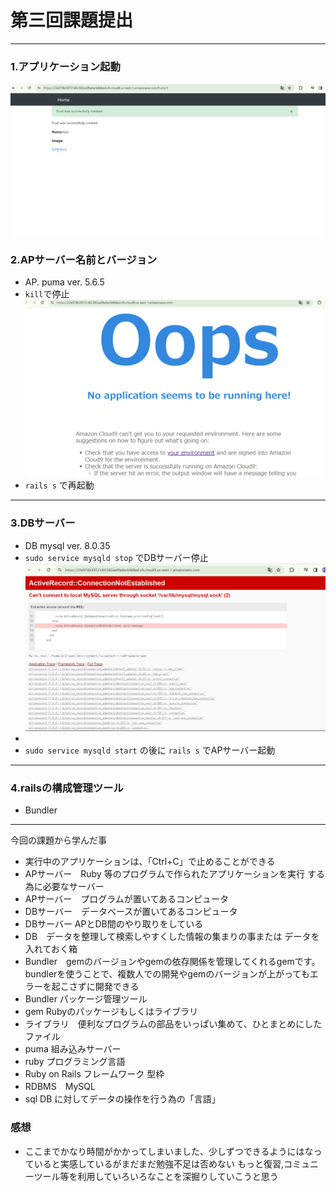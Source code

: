 # 第三回課題提出
* * * * 
### 1.アプリケーション起動
![AP起動](img/01.png)
### 2.APサーバー名前とバージョン
* AP. puma ver. 5.6.5
* `kill`で停止
![AP停止](img/02.png)
* `rails s` で再起動

* * * 
### 3.DBサーバー
* DB mysql ver. 8.0.35
* `sudo service mysqld stop` でDBサーバー停止
![DB停止](img/03.png)
* 
* `sudo service mysqld start` の後に `rails s` でAPサーバー起動

* * * 
### 4.railsの構成管理ツール
* Bundler

* * * *

今回の課題から学んだ事
* 実行中のアプリケーションは、「Ctrl+C」で止めることができる
* APサーバー　Ruby 等のプログラムで作られたアプリケーションを実行
する為に必要なサーバー
* APサーバー　プログラムが置いてあるコンピュータ
* DBサーバー　データベースが置いてあるコンピュータ
* DBサーバー APとDB間のやり取りをしている
* DB　データを整理して検索しやすくした情報の集まりの事または データを入れておく箱
* Bundler　gemのバージョンやgemの依存関係を管理してくれるgemです。bundlerを使うことで、複数人での開発やgemのバージョンが上がってもエラーを起こさずに開発できる
* Bundler  パッケージ管理ツール
* gem      Rubyのパッケージもしくはライブラリ
* ライブラリ　便利なプログラムの部品をいっぱい集めて、ひとまとめにしたファイル
* puma    組み込みサーバー
* ruby  プログラミング言語
* Ruby on Rails  フレームワーク 型枠
* RDBMS　MySQL
* sql    DB に対してデータの操作を行う為の「言語」
### 感想
* ここまでかなり時間がかかってしまいました、少しずつできるようにはなっていると実感しているがまだまだ勉強不足は否めない
もっと復習,コミュニーツール等を利用していろいろなことを深掘りしていこうと思う